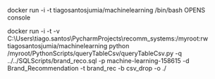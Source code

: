 docker run -i -t tiagosantosjumia/machinelearning /bin/bash       OPENS console

docker run -i -t -v C:\Users\tiago.santos\PycharmProjects\recomm_systems\:/myroot:rw  tiagosantosjumia/machinelearning python /myroot/PythonScripts/queryTableCsv/queryTableCsv.py -q ../../SQLScripts/brand_reco.sql -p machine-learning-158615 -d Brand_Recommendation -t brand_rec -b csv_drop -o ./

